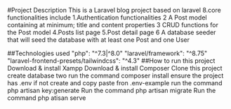 #Project Description
This is a Laravel blog project based on laravel 8.core functionalities include
1.Authentication functionalities
2 A Post model containing at minimum; title and content properties
3 CRUD functions for the Post model
4.Posts list page
5.Post detail page
6  A database seeder that will seed the database with at least one Post 
and one User

##Technologies used
"php": "^7.3|^8.0"
"laravel/framework": "^8.75"
"laravel-frontend-presets/tailwindcss": "^4.3"
##How to run this project
Download & install Xampp
Download & install Composer
Clone this project
create database two
run the command composer install
ensure the project has .env if not create and copy paste fron .env-example
run the command php artisan key:generate
Run the command php artisan migrate
Run the command php atisan serve
